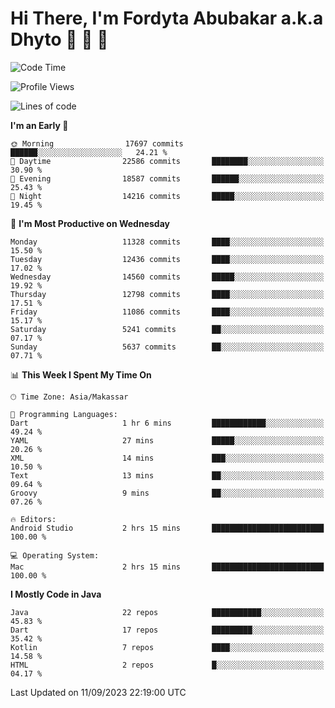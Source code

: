 # Hi There, I'm Fordyta Abubakar a.k.a Dhyto 👋 👋 👋 

<!--
**DhytoDev/dhytodev** is a ✨ _special_ ✨ repository because its `README.md` (this file) appears on your GitHub profile.

Here are some ideas to get you started:

- 🔭 I’m currently working on ...
- 🌱 I’m currently learning ...
- 👯 I’m looking to collaborate on ...
- 🤔 I’m looking for help with ...
- 💬 Ask me about ...
- 📫 How to reach me: ...
- 😄 Pronouns: ...
- ⚡ Fun fact: ...
-->

<!--START_SECTION:waka-->
![Code Time](http://img.shields.io/badge/Code%20Time-2%2C008%20hrs%2028%20mins-blue)

![Profile Views](http://img.shields.io/badge/Profile%20Views-0-blue)

![Lines of code](https://img.shields.io/badge/From%20Hello%20World%20I%27ve%20Written-9.1%20million%20lines%20of%20code-blue)

**I'm an Early 🐤** 

```text
🌞 Morning                17697 commits       ██████░░░░░░░░░░░░░░░░░░░   24.21 % 
🌆 Daytime                22586 commits       ████████░░░░░░░░░░░░░░░░░   30.90 % 
🌃 Evening                18587 commits       ██████░░░░░░░░░░░░░░░░░░░   25.43 % 
🌙 Night                  14216 commits       █████░░░░░░░░░░░░░░░░░░░░   19.45 % 
```
📅 **I'm Most Productive on Wednesday** 

```text
Monday                   11328 commits       ████░░░░░░░░░░░░░░░░░░░░░   15.50 % 
Tuesday                  12436 commits       ████░░░░░░░░░░░░░░░░░░░░░   17.02 % 
Wednesday                14560 commits       █████░░░░░░░░░░░░░░░░░░░░   19.92 % 
Thursday                 12798 commits       ████░░░░░░░░░░░░░░░░░░░░░   17.51 % 
Friday                   11086 commits       ████░░░░░░░░░░░░░░░░░░░░░   15.17 % 
Saturday                 5241 commits        ██░░░░░░░░░░░░░░░░░░░░░░░   07.17 % 
Sunday                   5637 commits        ██░░░░░░░░░░░░░░░░░░░░░░░   07.71 % 
```


📊 **This Week I Spent My Time On** 

```text
🕑︎ Time Zone: Asia/Makassar

💬 Programming Languages: 
Dart                     1 hr 6 mins         ████████████░░░░░░░░░░░░░   49.24 % 
YAML                     27 mins             █████░░░░░░░░░░░░░░░░░░░░   20.26 % 
XML                      14 mins             ███░░░░░░░░░░░░░░░░░░░░░░   10.50 % 
Text                     13 mins             ██░░░░░░░░░░░░░░░░░░░░░░░   09.64 % 
Groovy                   9 mins              ██░░░░░░░░░░░░░░░░░░░░░░░   07.26 % 

🔥 Editors: 
Android Studio           2 hrs 15 mins       █████████████████████████   100.00 % 

💻 Operating System: 
Mac                      2 hrs 15 mins       █████████████████████████   100.00 % 
```

**I Mostly Code in Java** 

```text
Java                     22 repos            ███████████░░░░░░░░░░░░░░   45.83 % 
Dart                     17 repos            █████████░░░░░░░░░░░░░░░░   35.42 % 
Kotlin                   7 repos             ████░░░░░░░░░░░░░░░░░░░░░   14.58 % 
HTML                     2 repos             █░░░░░░░░░░░░░░░░░░░░░░░░   04.17 % 
```




 Last Updated on 11/09/2023 22:19:00 UTC
<!--END_SECTION:waka-->
